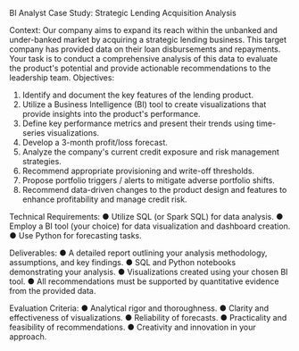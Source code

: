 BI Analyst Case Study: Strategic Lending Acquisition Analysis

Context:
Our company aims to expand its reach within the unbanked and under-banked market by acquiring a strategic lending business. This target company has provided data on their loan disbursements and repayments. Your task is to conduct a comprehensive analysis of this data to evaluate the product's potential and provide actionable recommendations to the leadership team.
Objectives:
1.	Identify and document the key features of the lending product.
2.	Utilize a Business Intelligence (BI) tool to create visualizations that provide insights into the product's performance.
3.	Define key performance metrics and present their trends using time-series visualizations.
4.	Develop a 3-month profit/loss forecast.
5.	Analyze the company's current credit exposure and risk management strategies.
6.	Recommend appropriate provisioning and write-off thresholds.
7.	Propose portfolio triggers / alerts to mitigate adverse portfolio shifts.
8.	Recommend data-driven changes to the product design and features to enhance profitability and manage credit risk.

Technical Requirements:
●	Utilize SQL (or Spark SQL) for data analysis.
●	Employ a BI tool (your choice) for data visualization and dashboard creation.
●	Use Python for forecasting tasks.

Deliverables:
●	A detailed report outlining your analysis methodology, assumptions, and key findings.
●	SQL and Python notebooks demonstrating your analysis.
●	Visualizations created using your chosen BI tool.
●	All recommendations must be supported by quantitative evidence from the provided data.

Evaluation Criteria:
●	Analytical rigor and thoroughness.
●	Clarity and effectiveness of visualizations.
●	Reliability of forecasts.
●	Practicality and feasibility of recommendations.
●	Creativity and innovation in your approach.
